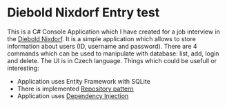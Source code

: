 # Diebold Nixdorf Entry test
This is a C# Console Application which I have created for a job interview in the [Diebold Nixdorf](https://www.dieboldnixdorf.com/).
It is a simple application which allows to store information about users (ID, username and password). There are 4 commands which can be used
to manipulate with database: list, add, login and delete. The UI is in Czech language. Things which could be usefull or interesting:
- Application uses Entity Framework with SQLite
- There is implemented [Repository pattern](http://web.archive.org/web/20150404154203/https://www.remondo.net/repository-pattern-example-csharp/)
- Application uses [Dependency Injection](https://andrewlock.net/using-dependency-injection-in-a-net-core-console-application/)

